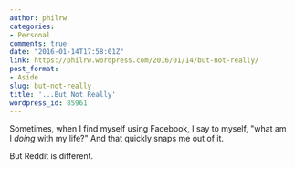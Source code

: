 ```yaml
---
author: philrw
categories:
- Personal
comments: true
date: "2016-01-14T17:58:01Z"
link: https://philrw.wordpress.com/2016/01/14/but-not-really/
post_format:
- Aside
slug: but-not-really
title: '...But Not Really'
wordpress_id: 85961
---
```


Sometimes, when I find myself using Facebook, I say to myself, "what am I _doing_ with my life?" And that quickly snaps me out of it.

But Reddit is different.
